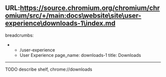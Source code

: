 URL:https://source.chromium.org/chromium/chromium/src/+/main:docs\website\site\user-experience\downloads-1\index.md
---
breadcrumbs:
- - /user-experience
  - User Experience
page_name: downloads-1
title: Downloads
---

TODO describe shelf, chrome://downloads
